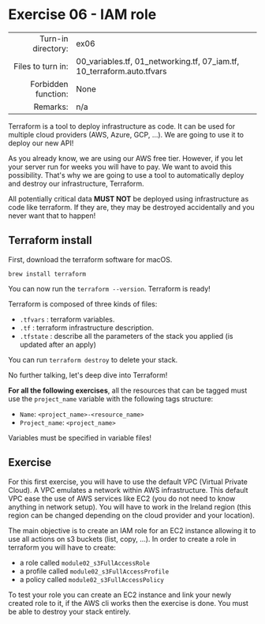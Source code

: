 # Exercise 06 - IAM role

|                         |                    |
| -----------------------:| ------------------ |
|   Turn-in directory:    |  ex06              |
|   Files to turn in:     |  00_variables.tf, 01_networking.tf, 07_iam.tf, 10_terraform.auto.tfvars |
|   Forbidden function:   |  None              |
|   Remarks:              |  n/a               |

Terraform is a tool to deploy infrastructure as code. It can be used for multiple cloud providers (AWS, Azure, GCP, ...). We are going to use it to deploy our new API!

As you already know, we are using our AWS free tier. However, if you let your server run for weeks you will have to pay. We want to avoid this possibility. That's why we are going to use a tool to automatically deploy and destroy our infrastructure, Terraform.

All potentially critical data **MUST NOT** be deployed using infrastructure as code like terraform. If they are, they may be destroyed accidentally and you never want that to happen!

## Terraform install

First, download the terraform software for macOS.

```
brew install terraform
```

You can now run the `terraform --version`. Terraform is ready!

Terraform is composed of three kinds of files:
- `.tfvars` : terraform variables.
- `.tf` : terraform infrastructure description.
- `.tfstate` : describe all the parameters of the stack you applied (is updated after an apply)

You can run `terraform destroy` to delete your stack.

No further talking, let's deep dive into Terraform! 

**For all the following exercises**, all the resources that can be tagged must use the `project_name` variable with the following tags structure:
- `Name`: `<project_name>-<resource_name>`
- `Project_name`: `<project_name>`

Variables must be specified in variable files!

## Exercise

For this first exercise, you will have to use the default VPC (Virtual Private Cloud). A VPC emulates a network within AWS infrastructure. This default VPC ease the use of AWS services like EC2 (you do not need to know anything in network setup). You will have to work in the Ireland region (this region can be changed depending on the cloud provider and your location).

The main objective is to create an IAM role for an EC2 instance allowing it to use all actions on s3 buckets (list, copy, ...). In order to create a role in terraform you will have to create:
- a role called `module02_s3FullAccessRole` 
- a profile called `module02_s3FullAccessProfile`
- a policy called `module02_s3FullAccessPolicy`

To test your role you can create an EC2 instance and link your newly created role to it, if the AWS cli works then the exercise is done. You must be able to destroy your stack entirely.